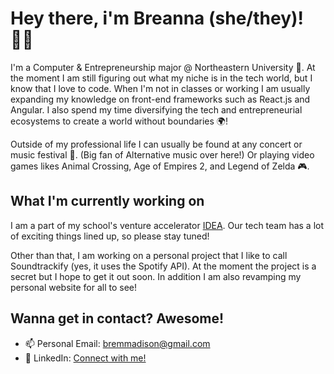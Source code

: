 # Hey there, i'm Breanna (she/they)! 👋🏾
I'm a Computer & Entrepreneurship major @ Northeastern University 🐾. At the moment I am still figuring out what my niche is in the tech world, but I know that I love to code. When I'm not in classes or working I am usually expanding my knowledge on front-end frameworks such as React.js and Angular. I also spend my time diversifying the tech and entrepreneurial ecosystems to create a world without boundaries 🌍! 

Outside of my professional life I can usually be found at any concert or music festival 🎵. (Big fan of Alternative music over here!) Or playing video games likes Animal Crossing, Age of Empires 2, and Legend of Zelda 🎮.

## What I'm currently working on
I am a part of my school's venture accelerator [IDEA](https://www.northeastern.edu/idea/). Our tech team has a lot of exciting things lined up, so please stay tuned!

Other than that, I am working on a personal project that I like to call Soundtrackify (yes, it uses the Spotify API). At the moment the project is a secret but I hope to get it out soon. In addition I am also revamping my personal website for all to see!

## Wanna get in contact? Awesome!
* 📫 Personal Email: bremmadison@gmail.com
* 🔗 LinkedIn: [Connect with me!](https://www.linkedin.com/in/breannammadison/)

  

<!--
**BreeMadison/BreeMadison** is a ✨ _special_ ✨ repository because its `README.md` (this file) appears on your GitHub profile.

Here are some ideas to get you started:

- 🔭 I’m currently working on ...
- 🌱 I’m currently learning ...
- 👯 I’m looking to collaborate on ...
- 🤔 I’m looking for help with ...
- 💬 Ask me about ...
- 📫 How to reach me: ...
- 😄 Pronouns: ...
- ⚡ Fun fact: ...
-->
